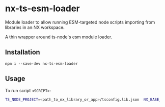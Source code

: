 # nx-ts-esm-loader

Module loader to allow running ESM-targeted node scripts importing from libraries in an NX workspace.

A thin wrapper around ts-node's esm module loader.

## Installation

```
npm i --save-dev nx-ts-esm-loader
```

## Usage

To run script `<SCRIPT>`:

```bash
TS_NODE_PROJECT=<path_to_nx_library_or_app>/tsconfig.lib.json  NX_BASE_TSCONFIG=<path_to_nx_workspace>/tsconfig.base.json node --loader nx-ts-esm-loader <SCRIPT>
```
